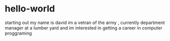 # hello-world
starting out
my name is david im a vetran of the army , currently department manager at a lumber yard and im interested in getting a career in computer proggraming
